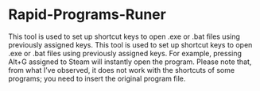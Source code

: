 # Rapid-Programs-Runer
 This tool is used to set up shortcut keys to open .exe or .bat files using previously assigned keys.
This tool is used to set up shortcut keys to open .exe or .bat files using previously assigned keys. For example, pressing Alt+G assigned to Steam will instantly open the program. Please note that, from what I’ve observed, it does not work with the shortcuts of some programs; you need to insert the original program file.